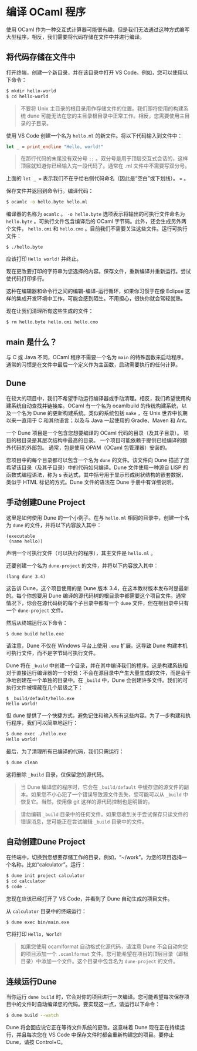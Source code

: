 # 编译 OCaml 程序

使用 OCaml 作为一种交互式计算器可能很有趣，但是我们无法通过这种方式编写大型程序。相反，我们需要将代码存储在文件中并进行编译。

## 将代码存储在文件中


打开终端，创建一个新目录，并在该目录中打开 VS Code。例如，您可以使用以下命令：

```bash
$ mkdir hello-world
$ cd hello-world
```

> 不要将 Unix 主目录的根目录用作存储文件的位置。我们即将使用的构建系统 dune 可能无法在您的主目录根目录中正常工作。相反，您需要使用主目录的子目录。

使用 VS Code 创建一个名为 `hello.ml` 的新文件。将以下代码输入到文件中：

```ocaml
let _ = print_endline "Hello, world!"
```

> 在那行代码的末尾没有双分号 `;;` 。双分号是用于顶层交互式会话的，这样顶层就知道你已经输入完一段代码了。通常在 .ml 文件中不需要写双分号。

上面的 `let _ =` 表示我们不在乎给右侧代码命名（因此是“空白”或下划线）。 `=` 。

保存文件并返回到命令行。编译代码：

```bash
$ ocamlc -o hello.byte hello.ml
```

编译器的名称为 `ocamlc` 。 `-o hello.byte` 选项表示将输出的可执行文件命名为 `hello.byte` 。可执行文件包含编译后的 OCaml 字节码。此外，还会生成另外两个文件， `hello.cmi` 和 `hello.cmo` 。目前我们不需要关注这些文件。运行可执行文件：

```
$ ./hello.byte
```

应该打印 `Hello world!` 并终止。

现在更改要打印的字符串为您选择的内容。保存文件，重新编译并重新运行。尝试使代码打印多行。

这种在编辑器和命令行之间的编辑-编译-运行循环，如果你习惯于在像 Eclipse 这样的集成开发环境中工作，可能会感到陌生。不用担心，很快你就会驾轻就熟。

现在让我们清理所有这些生成的文件：

```bash
$ rm hello.byte hello.cmi hello.cmo
```

## main 是什么？

与 C 或 Java 不同，OCaml 程序不需要一个名为 `main` 的特殊函数来启动程序。通常的习惯是在文件中最后一个定义作为主函数，启动需要执行的任何计算。

## Dune

在较大的项目中，我们不希望手动运行编译器或手动清理。相反，我们希望使用构建系统自动查找并链接库。OCaml 有一个名为 ocamlbuild 的传统构建系统，以及一个名为 Dune 的更新构建系统。类似的系统包括 `make` ，在 Unix 世界中长期以来一直用于 C 和其他语言；以及与 Java 一起使用的 Gradle、Maven 和 Ant。

一个 Dune 项目是一个包含您想要编译的 OCaml 代码的目录（及其子目录）。 项目的根目录是其层次结构中最高的目录。 一个项目可能依赖于提供已经编译的额外代码的外部包。 通常，包是使用 OPAM（OCaml 包管理器）安装的。

您项目中的每个目录都可以包含一个名为 `dune` 的文件。该文件向 Dune 描述了您希望该目录（及其子目录）中的代码如何编译。Dune 文件使用一种源自 LISP 的函数式编程语法，称为 s 表达式，其中括号用于显示形成树状结构的嵌套数据，类似于 HTML 标记的方式。Dune 文件的语法在 Dune 手册中有详细说明。


## 手动创建Dune Project

这里是如何使用 Dune 的一个小例子。在与 `hello.ml` 相同的目录中，创建一个名为 `dune` 的文件，并将以下内容放入其中：

```
(executable
 (name hello))
```

声明一个可执行文件（可以执行的程序），其主文件是 `hello.ml` 。

还要创建一个名为 `dune-project` 的文件，并将以下内容放入其中：

```
(lang dune 3.4)
```

这告诉 Dune，这个项目使用的是 Dune 版本 3.4，在这本教材版本发布时是最新的。每个你想要用 Dune 编译的源代码树的根目录中都需要这个项目文件。通常情况下，你会在源代码树的每个子目录中都有一个 `dune` 文件，但在根目录中只有一个 `dune-project` 文件。

然后从终端运行以下命令：

```bash
$ dune build hello.exe
```

请注意，Dune 不仅在 Windows 平台上使用 `.exe` 扩展。这导致 Dune 构建本机可执行文件，而不是字节码可执行文件。

Dune 将在 `_build` 中创建一个目录，并在其中编译我们的程序。这是构建系统相对于直接运行编译器的一个好处：不会在源目录中产生大量生成的文件，而是会干净地创建在一个单独的目录中。在 `_build` 中，Dune 会创建许多文件。我们的可执行文件被埋藏在几个层级之下：

```
$ _build/default/hello.exe
Hello world!
```

但 dune 提供了一个快捷方式，避免记住和输入所有这些内容。为了一步构建和执行程序，我们可以简单地运行：

```bash
$ dune exec ./hello.exe
Hello world!
```

最后，为了清理所有已编译的代码，我们只需运行：

```bash
$ dune clean
```

这将删除 `_build` 目录，仅保留您的源代码。

> 当 Dune 编译您的程序时，它会在 `_build/default` 中缓存您的源文件的副本。如果您不小心犯了一个错误导致源文件丢失，您可能可以从 `_build` 中恢复它。当然，使用像 git 这样的源代码控制也是明智的。


> 请勿编辑 `_build` 目录中的任何文件。如果您收到关于尝试保存只读文件的错误消息，您可能正在尝试编辑 `_build` 目录中的文件。

## 自动创建Dune Project

在终端中，切换到您想要存储工作的目录，例如，“~/work”。为您的项目选择一个名称，比如“calculator”。运行：

```bash
$ dune init project calculator
$ cd calculator
$ code .
```

您现在应该已经打开了 VS Code，并看到了 Dune 自动生成的项目文件。

从 `calculator` 目录中的终端运行：

```bash
$ dune exec bin/main.exe
```

它将打印 `Hello, World!`

> 如果您使用 ocamlformat 自动格式化源代码，请注意 Dune 不会自动向您的项目添加一个 `.ocamlformat` 文件。您可能希望在项目的顶层目录（即根目录）中添加一个文件。这个目录中包含名为 `dune-project` 的文件。

## 连续运行Dune

当你运行 `dune build` 时，它会对你的项目进行一次编译。您可能希望每次保存项目中的文件时自动编译您的代码。要实现这一点，请运行以下命令：

```bash
$ dune build --watch
```

Dune 将会回应说它正在等待文件系统的更改。这意味着 Dune 现在正在持续运行，并且每次您在 VS Code 中保存文件时都会重新构建您的项目。要停止 Dune，请按 Control+C。
